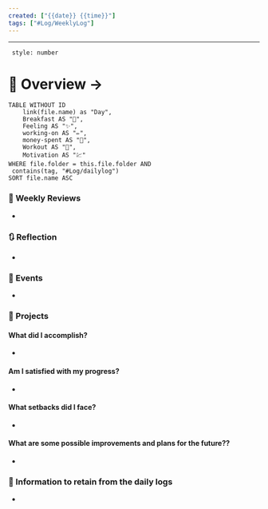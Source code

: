 ```yaml
---
created: ["{{date}} {{time}}"]
tags: ["#Log/WeeklyLog"]
---
```

___
```toc
 style: number
```
# 🌌 Overview -> 
```dataview
TABLE WITHOUT ID
	link(file.name) as "Day",
	Breakfast AS "🍜",
	Feeling AS "✨",
	working-on AS "✏️",
	money-spent AS "💸",
	Workout AS "💪",
	Motivation AS "💹"
WHERE file.folder = this.file.folder AND
 contains(tag, "#Log/dailylog") 
SORT file.name ASC
```

### 📑 Weekly Reviews
- 

### 🔃 Reflection
- 
### 📜 Events
- 
### 📃 Projects
#### **What did I accomplish?**
- 
#### **Am I satisfied with my progress?**
- 
#### **What setbacks did I face?**
- 
#### **What are some possible improvements and plans for the future??**
- 
### 💾 Information to retain from the daily logs
- 